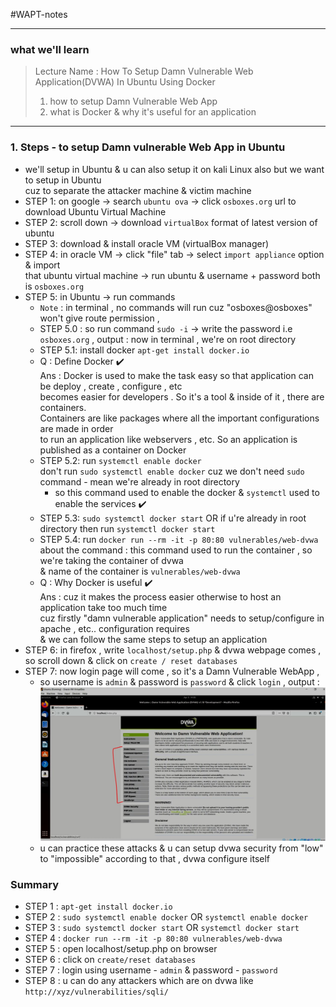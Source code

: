 #WAPT-notes

---
### what we'll learn
> Lecture Name : How To Setup Damn Vulnerable Web Application(DVWA) In Ubuntu Using Docker
> 1) how to setup Damn Vulnerable Web App
> 2) what is Docker & why it's useful for an application

---

### 1. Steps - to setup Damn vulnerable Web App in Ubuntu
- we'll setup in Ubuntu & u can also setup it on kali Linux also but we want to setup in Ubuntu <br>
	cuz to separate the attacker machine & victim machine
- STEP 1: on google -> search `ubuntu ova` -> click `osboxes.org` url to download Ubuntu Virtual Machine
- STEP 2: scroll down -> download `virtualBox` format of latest version of ubuntu 
- STEP 3: download & install oracle VM (virtualBox manager)
- STEP 4: in oracle VM -> click "file" tab -> select `import appliance` option & import <br>
  	that ubuntu virtual machine -> run ubuntu & username + password both is `osboxes.org`
- STEP 5: in Ubuntu -> run commands
	- `Note` : in terminal , no commands will run cuz "osboxes@osboxes" won't give route permission , <br>
	- STEP 5.0 : so run command `sudo -i` -> write the password i.e `osboxes.org` , output : now in terminal , we're on root directory
	- STEP 5.1: install docker `apt-get install docker.io` 
	- Q : Define Docker ✔️<br>
		Ans : Docker is used to make the task easy so that application can be deploy , create , configure , etc <br>
    	becomes easier for developers . So it's a tool & inside of it , there are containers. <br>
    	Containers are like packages where all the important configurations are made in order <br>
    	to run an application like webservers , etc. So an application is published as a container on Docker
	- STEP 5.2: run `systemctl enable docker` <br>
		don't run `sudo systemctl enable docker` cuz we don't need `sudo` command - mean we're already in root directory<br>
    	- so this command used to enable the docker & `systemctl` used to enable the services ✔️
	- STEP 5.3: `sudo systemctl docker start` OR if u're already in root directory then run `systemctl docker start`
	- STEP 5.4: run `docker run --rm -it -p 80:80 vulnerables/web-dvwa` 
		<br> about the command : this command used to run the container , so we're taking the container of dvwa <br>
		& name of the container is `vulnerables/web-dvwa`
	- Q : Why Docker is useful ✔️<br>
		Ans : cuz it makes the process easier otherwise to host an application take too much time <br>
    	cuz firstly "damn vulnerable application" needs to setup/configure in apache , etc.. configuration requires <br>
		& we can follow the same steps to setup an application
- STEP 6: in firefox , write `localhost/setup.php` & dvwa webpage comes , so scroll down & click on `create / reset databases`
- STEP 7: now login page will come , so it's a Damn Vulnerable WebApp , 
	- so username is `admin` & password is `password` & click `login` , output : 
		<br><img src="../../notes-pics/03-Module/19_lecture/19_lecture-0-M3.jpg" alt="" width="500"/>
	- u can practice these attacks & u can setup dvwa security from "low" to "impossible" according to that , dvwa configure itself

### Summary
- STEP 1 : `apt-get install docker.io`
- STEP 2 : `sudo systemctl enable docker` OR `systemctl enable docker`
- STEP 3 : `sudo systemctl docker start` OR `systemctl docker start`
- STEP 4 : `docker run --rm -it -p 80:80 vulnerables/web-dvwa`
- STEP 5 : open localhost/setup.php on browser
- STEP 6 : click on `create/reset databases`
- STEP 7 : login using username - `admin` & password - `password`
- STEP 8 : u can do any attackers which are on dvwa like `http://xyz/vulnerabilities/sqli/`


